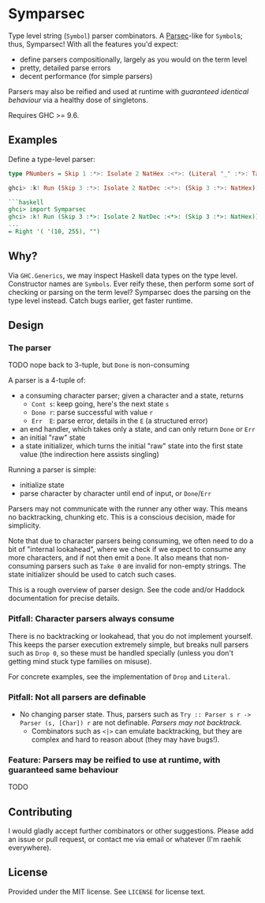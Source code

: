 # Symparsec
[hackage-parsec]: https://hackage.haskell.org/package/parsec

Type level string (`Symbol`) parser combinators. A [Parsec][hackage-parsec]-like
for `Symbol`s; thus, Symparsec! With all the features you'd expect:

* define parsers compositionally, largely as you would on the term level
* pretty, detailed parse errors
* decent performance (for simple parsers)

Parsers may also be reified and used at runtime with _guaranteed identical
behaviour_ via a healthy dose of singletons.

Requires GHC >= 9.6.

## Examples
Define a type-level parser:

```haskell
type PNumbers = Skip 1 :*>: Isolate 2 NatHex :<*>: (Literal "_" :*>: TakeRest))

ghci> :k! Run (Skip 3 :*>: Isolate 2 NatDec :<*>: (Skip 3 :*>: NatHex)) "10_FF"

```haskell
ghci> import Symparsec
ghci> :k! Run (Skip 3 :*>: Isolate 2 NatDec :<*>: (Skip 3 :*>: NatHex)) "___10___FF"
...
= Right '( '(10, 255), "")
```

## Why?
Via `GHC.Generics`, we may inspect Haskell data types on the type level.
Constructor names are `Symbols`. Ever reify these, then perform some sort of
checking or parsing on the term level? Symparsec does the parsing on the type
level instead. Catch bugs earlier, get faster runtime.

## Design
### The parser
TODO nope back to 3-tuple, but `Done` is non-consuming

A parser is a 4-tuple of:

* a consuming character parser; given a character and a state, returns
  * `Cont s`: keep going, here's the next state `s`
  * `Done r`: parse successful with value `r`
  * `Err  E`: parse error, details in the `E` (a structured error)
* an end handler, which takes only a state, and can only return `Done` or `Err`
* an initial "raw" state
* a state initializer, which turns the initial "raw" state into the first state
  value (the indirection here assists singling)

Running a parser is simple:

* initialize state
* parse character by character until end of input, or `Done`/`Err`

Parsers may not communicate with the runner any other way. This means no
backtracking, chunking etc. This is a conscious decision, made for simplicity.

Note that due to character parsers being consuming, we often need to do a bit of
"internal lookahead", where we check if we expect to consume any more
characters, and if not then emit a `Done`. It also means that non-consuming
parsers such as `Take 0` are invalid for non-empty strings. The state
initializer should be used to catch such cases.

This is a rough overview of parser design. See the code and/or Haddock
documentation for precise details.

### Pitfall: Character parsers always consume
There is no backtracking or lookahead, that you do not implement yourself. This
keeps the parser execution extremely simple, but breaks null parsers such as
`Drop 0`, so these must be handled specially (unless you don't getting mind
stuck type families on misuse).

For concrete examples, see the implementation of `Drop` and `Literal`.

### Pitfall: Not all parsers are definable
* No changing parser state. Thus, parsers such as `Try :: Parser s r -> Parser
  (s, [Char]) r` are not definable. _Parsers may not backtrack._
  * Combinators such as `<|>` can emulate backtracking, but they are complex and
    hard to reason about (they may have bugs!).

### Feature: Parsers may be reified to use at runtime, with guaranteed same behaviour
TODO

## Contributing
I would gladly accept further combinators or other suggestions. Please add an
issue or pull request, or contact me via email or whatever (I'm raehik
everywhere).

## License
Provided under the MIT license. See `LICENSE` for license text.
